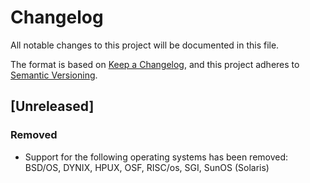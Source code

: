 # Changelog
All notable changes to this project will be documented in this file.

The format is based on [Keep a Changelog](https://keepachangelog.com/en/1.0.0/),
and this project adheres to [Semantic Versioning](https://semver.org/spec/v2.0.0.html).

## [Unreleased]
### Removed
 - Support for the following operating systems has been removed: BSD/OS, DYNIX, HPUX, OSF,
   RISC/os, SGI, SunOS (Solaris)
